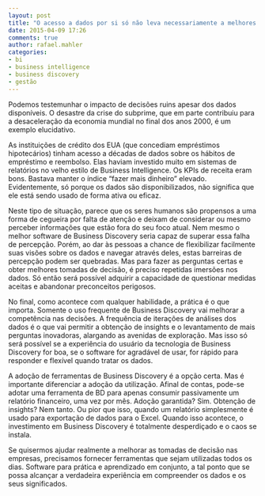 ```yaml
---
layout: post
title: "O acesso a dados por si só não leva necessariamente a melhores decisões"
date: 2015-04-09 17:26
comments: true
author: rafael.mahler
categories:
- bi
- business intelligence
- business discovery
- gestão
---
```


Podemos testemunhar o impacto de decisões ruins apesar dos dados disponíveis. O desastre da crise do subprime, que em parte contribuiu para a desaceleração da economia mundial no final dos anos 2000, é um exemplo elucidativo.

<!-- more -->

As instituições de crédito dos EUA (que concediam empréstimos hipotecários) tinham acesso a décadas de dados sobre os hábitos de empréstimo e reembolso. Elas haviam investido muito em sistemas de relatórios no velho estilo de Business Intelligence. Os KPIs de receita eram bons. Bastava manter o índice “fazer mais dinheiro” elevado. Evidentemente, só porque os dados são disponibilizados, não significa que ele está sendo usado de forma ativa ou eficaz.


Neste tipo de situação, parece que os seres humanos são propensos a uma forma de cegueira por falta de atenção e deixam de considerar ou mesmo perceber informações que estão fora do seu foco atual. Nem mesmo o melhor software de Business Discovery seria capaz de superar essa falha de percepção. Porém, ao dar às pessoas a chance de flexibilizar facilmente suas visões sobre os dados e navegar através deles, estas barreiras de percepção podem ser quebradas. Mas para fazer as perguntas certas e obter melhores tomadas de decisão, é preciso repetidas imersões nos dados. Só então será possível adquirir a capacidade de questionar medidas aceitas e abandonar preconceitos perigosos.

No final, como acontece com qualquer habilidade, a prática é o que importa. Somente o uso frequente de Business Discovery vai melhorar a competência nas decisões. A frequência de iterações de análises dos dados é o que vai permitir a obtenção de insights e o levantamento de mais perguntas inovadoras, alargando as avenidas de exploração. Mas isso só será possível se a experiência do usuário da tecnologia de Business Discovery for boa, se o software for agradável de usar, for rápido para responder e flexível quando tratar os dados.

A adoção de ferramentas de Business Discovery é a opção certa. Mas é importante diferenciar a adoção da utilização. Afinal de contas, pode-se adotar uma ferramenta de BD para apenas consumir passivamente um relatório financeiro, uma vez por mês. Adoção garantida? Sim. Obtenção de insights? Nem tanto. Ou pior que isso, quando um relatório simplesmente é usado para exportação de dados para o Excel. Quando isso acontece, o investimento em Business Discovery é totalmente desperdiçado e o caos se instala.

Se quisermos ajudar realmente a melhorar as tomadas de decisão nas empresas, precisamos fornecer ferramentas que sejam utilizadas todos os dias. Software para prática e aprendizado em conjunto, a tal ponto que se possa alcançar a verdadeira experiência em compreender os dados e os seus significados.
